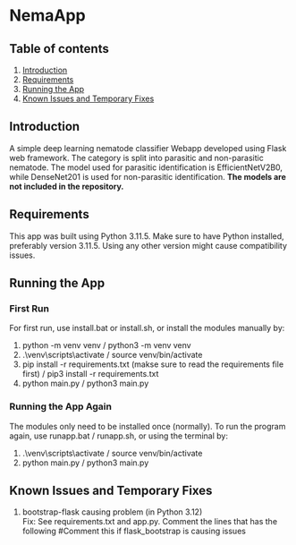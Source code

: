 # NemaApp
## Table of contents
1. [Introduction](#Introduction)
2. [Requirements](#Requirements)
3. [Running the App](#Running)
4. [Known Issues and Temporary Fixes](#Issues)


## Introduction <a name="Introduction"></a>
A simple deep learning nematode classifier Webapp developed using Flask web framework. The category is split into parasitic and non-parasitic nematode. The model used for parasitic identification is EfficientNetV2B0, while DenseNet201 is used for non-parasitic identification. <b>The models are not included in the repository.</b>

## Requirements <a name="Requirements"></a>
This app was built using Python 3.11.5. Make sure to have Python installed, preferably version 3.11.5. Using any other version might cause compatibility issues.

## Running the App <a name="Running"></a>
### First Run
For first run, use install.bat or install.sh, or install the modules manually by:
1. python -m venv venv / python3 -m venv venv
2. .\venv\scripts\activate / source venv/bin/activate
3. pip install -r requirements.txt (makse sure to read the requirements file first) / pip3 install -r requirements.txt
4. python main.py / python3 main.py

### Running the App Again
The modules only need to be installed once (normally). To run the program again, use runapp.bat / runapp.sh, or using the terminal by:
1. .\venv\scripts\activate / source venv/bin/activate
2. python main.py / python3 main.py

## Known Issues and Temporary Fixes <a name="Issues"></a>
1. bootstrap-flask causing problem (in Python 3.12)<br/>
   Fix: See requirements.txt and app.py. Comment the lines that has the following #Comment this if flask_bootstrap is causing issues


